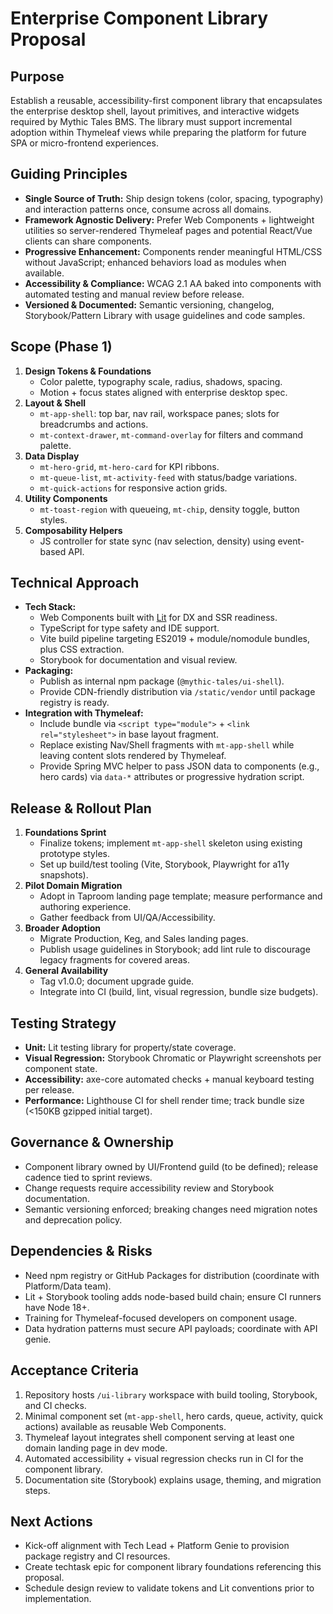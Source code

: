 # Enterprise Component Library Proposal

## Purpose
Establish a reusable, accessibility-first component library that encapsulates the enterprise desktop shell, layout primitives, and interactive widgets required by Mythic Tales BMS. The library must support incremental adoption within Thymeleaf views while preparing the platform for future SPA or micro-frontend experiences.

## Guiding Principles
- **Single Source of Truth:** Ship design tokens (color, spacing, typography) and interaction patterns once, consume across all domains.
- **Framework Agnostic Delivery:** Prefer Web Components + lightweight utilities so server-rendered Thymeleaf pages and potential React/Vue clients can share components.
- **Progressive Enhancement:** Components render meaningful HTML/CSS without JavaScript; enhanced behaviors load as modules when available.
- **Accessibility & Compliance:** WCAG 2.1 AA baked into components with automated testing and manual review before release.
- **Versioned & Documented:** Semantic versioning, changelog, Storybook/Pattern Library with usage guidelines and code samples.

## Scope (Phase 1)
1. **Design Tokens & Foundations**
   - Color palette, typography scale, radius, shadows, spacing.
   - Motion + focus states aligned with enterprise desktop spec.
2. **Layout & Shell**
   - `mt-app-shell`: top bar, nav rail, workspace panes; slots for breadcrumbs and actions.
   - `mt-context-drawer`, `mt-command-overlay` for filters and command palette.
3. **Data Display**
   - `mt-hero-grid`, `mt-hero-card` for KPI ribbons.
   - `mt-queue-list`, `mt-activity-feed` with status/badge variations.
   - `mt-quick-actions` for responsive action grids.
4. **Utility Components**
   - `mt-toast-region` with queueing, `mt-chip`, density toggle, button styles.
5. **Composability Helpers**
   - JS controller for state sync (nav selection, density) using event-based API.

## Technical Approach
- **Tech Stack:**
  - Web Components built with [Lit](https://lit.dev/) for DX and SSR readiness.
  - TypeScript for type safety and IDE support.
  - Vite build pipeline targeting ES2019 + module/nomodule bundles, plus CSS extraction.
  - Storybook for documentation and visual review.
- **Packaging:**
  - Publish as internal npm package (`@mythic-tales/ui-shell`).
  - Provide CDN-friendly distribution via `/static/vendor` until package registry is ready.
- **Integration with Thymeleaf:**
  - Include bundle via `<script type="module">` + `<link rel="stylesheet">` in base layout fragment.
  - Replace existing Nav/Shell fragments with `mt-app-shell` while leaving content slots rendered by Thymeleaf.
  - Provide Spring MVC helper to pass JSON data to components (e.g., hero cards) via `data-*` attributes or progressive hydration script.

## Release & Rollout Plan
1. **Foundations Sprint**
   - Finalize tokens; implement `mt-app-shell` skeleton using existing prototype styles.
   - Set up build/test tooling (Vite, Storybook, Playwright for a11y snapshots).
2. **Pilot Domain Migration**
   - Adopt in Taproom landing page template; measure performance and authoring experience.
   - Gather feedback from UI/QA/Accessibility.
3. **Broader Adoption**
   - Migrate Production, Keg, and Sales landing pages.
   - Publish usage guidelines in Storybook; add lint rule to discourage legacy fragments for covered areas.
4. **General Availability**
   - Tag v1.0.0; document upgrade guide.
   - Integrate into CI (build, lint, visual regression, bundle size budgets).

## Testing Strategy
- **Unit:** Lit testing library for property/state coverage.
- **Visual Regression:** Storybook Chromatic or Playwright screenshots per component state.
- **Accessibility:** axe-core automated checks + manual keyboard testing per release.
- **Performance:** Lighthouse CI for shell render time; track bundle size (<150KB gzipped initial target).

## Governance & Ownership
- Component library owned by UI/Frontend guild (to be defined); release cadence tied to sprint reviews.
- Change requests require accessibility review and Storybook documentation.
- Semantic versioning enforced; breaking changes need migration notes and deprecation policy.

## Dependencies & Risks
- Need npm registry or GitHub Packages for distribution (coordinate with Platform/Data team).
- Lit + Storybook tooling adds node-based build chain; ensure CI runners have Node 18+.
- Training for Thymeleaf-focused developers on component usage.
- Data hydration patterns must secure API payloads; coordinate with API genie.

## Acceptance Criteria
1. Repository hosts `/ui-library` workspace with build tooling, Storybook, and CI checks.
2. Minimal component set (`mt-app-shell`, hero cards, queue, activity, quick actions) available as reusable Web Components.
3. Thymeleaf layout integrates shell component serving at least one domain landing page in dev mode.
4. Automated accessibility + visual regression checks run in CI for the component library.
5. Documentation site (Storybook) explains usage, theming, and migration steps.

## Next Actions
- Kick-off alignment with Tech Lead + Platform Genie to provision package registry and CI resources.
- Create techtask epic for component library foundations referencing this proposal.
- Schedule design review to validate tokens and Lit conventions prior to implementation.
